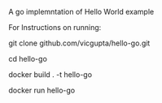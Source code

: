 A go implemntation of Hello World example


For Instructions on running:

  git clone github.com/vicgupta/hello-go.git

  cd hello-go

  docker build . -t hello-go

  docker run hello-go
